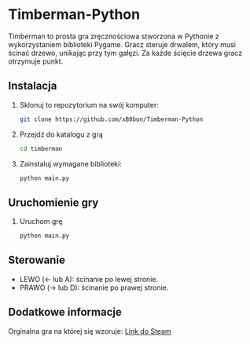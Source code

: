 # Timberman-Python
Timberman to prosta gra zręcznościowa stworzona w Pythonie z wykorzystaniem biblioteki Pygame. Gracz steruje drwalem, który musi ścinać drzewo, unikając przy tym gałęzi. Za każde ścięcie drzewa gracz otrzymuje punkt.

## Instalacja

1. Sklonuj to repozytorium na swój komputer:
   ```bash
   git clone https://github.com/xB0bon/Timberman-Python
2. Przejdź do katalogu z grą
    ```bash
   cd timberman
3. Zainstaluj wymagane biblioteki:
   ```bash
   python main.py

## Uruchomienie gry
1. Uruchom grę
   ```bash
   python main.py
   
## Sterowanie
- LEWO (← lub A): ścinanie po lewej stronie.
- PRAWO (→ lub D): ścinanie po prawej stronie.

## Dodatkowe informacje
Orginalna gra na której się wzoruje: [Link do Steam](https://store.steampowered.com/app/398710/Timberman/)
